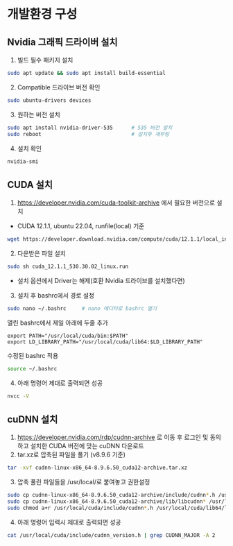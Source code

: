# 개발환경 구성

## Nvidia 그래픽 드라이버 설치

1) 빌드 필수 패키지 설치
```bash
sudo apt update && sudo apt install build-essential
```

2) Compatible 드라이브 버전 확인
```bash
sudo ubuntu-drivers devices 
```

3) 원하는 버전 설치 
```bash
sudo apt install nvidia-driver-535      # 535 버전 설치
sudo reboot                             # 설치후 재부팅
```

4) 설치 확인 
```bash
nvidia-smi
```

## CUDA 설치

1) https://developer.nvidia.com/cuda-toolkit-archive 에서 필요한 버전으로 설치
- CUDA 12.1.1, ubuntu 22.04, runfile(local) 기준
```bash
wget https://developer.download.nvidia.com/compute/cuda/12.1.1/local_installers/cuda_12.1.1_530.30.02_linux.run
```
2) 다운받은 파일 설치

```bash
sudo sh cuda_12.1.1_530.30.02_linux.run
```
- 설치 옵션에서 Driver는 해제(호환 Nvidia 드라이브를 설치했다면)

3) 설치 후 bashrc에서 경로 설정
```bash
sudo nano ~/.bashrc     # nano 에디터로 bashrc 열기
```
열린 bashrc에서 제일 아래에 두줄 추가

```bashrc
export PATH="/usr/local/cuda/bin:$PATH"
export LD_LIBRARY_PATH="/usr/local/cuda/lib64:$LD_LIBRARY_PATH"
```

수정된 bashrc 적용
```bash
source ~/.bashrc
```

4) 아래 명령어 제대로 출력되면 성공
```bash
nvcc -V
```

## cuDNN 설치
1) https://developer.nvidia.com/rdp/cudnn-archive 로 이동 후 로그인 및 동의하고 설치한 CUDA 버전에 맞는 cuDNN 다운로드
2) tar.xz로 압축된 파일을 풀기 (v8.9.6 기준)
```bash
tar -xvf cudnn-linux-x86_64-8.9.6.50_cuda12-archive.tar.xz
```
3) 압축 풀린 파일들을 /usr/local/로 붙여놓고 권한설정
```bash
sudo cp cudnn-linux-x86_64-8.9.6.50_cuda12-archive/include/cudnn*.h /usr/local/cuda/include
sudo cp cudnn-linux-x86_64-8.9.6.50_cuda12-archive/lib/libcudnn* /usr/local/cuda/lib64
sudo chmod a+r /usr/local/cuda/include/cudnn*.h /usr/local/cuda/lib64/libcudnn*
```
4) 아래 명령어 입력시 제대로 출력되면 성공
```bash
cat /usr/local/cuda/include/cudnn_version.h | grep CUDNN_MAJOR -A 2
```
